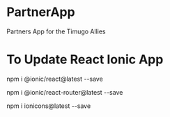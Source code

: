 # PartnerApp
Partners App for the Timugo Allies

# To Update React Ionic App

npm i @ionic/react@latest --save

npm i @ionic/react-router@latest --save

npm i ionicons@latest --save
